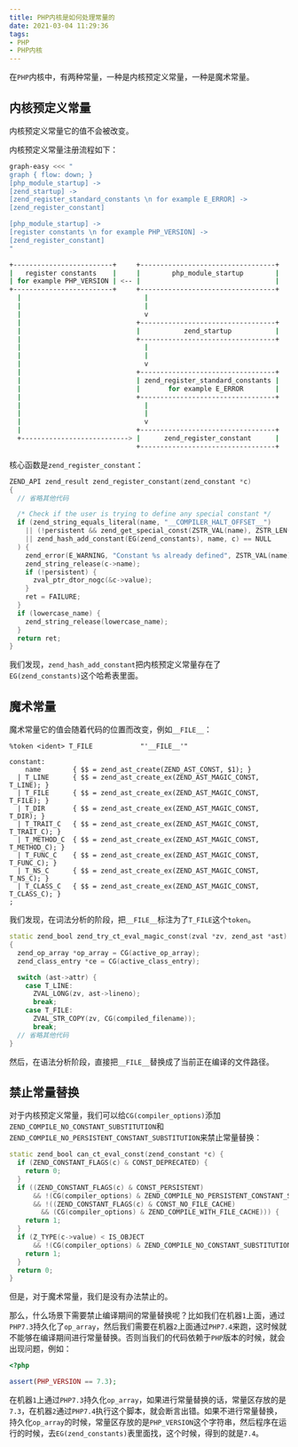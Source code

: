 ```yaml
---
title: PHP内核是如何处理常量的
date: 2021-03-04 11:29:36
tags:
- PHP
- PHP内核
---
```


在`PHP`内核中，有两种常量，一种是内核预定义常量，一种是魔术常量。

## 内核预定义常量

内核预定义常量它的值不会被改变。

内核预定义常量注册流程如下：

```bash
graph-easy <<< "
graph { flow: down; }
[php_module_startup] -> 
[zend_startup] -> 
[zend_register_standard_constants \n for example E_ERROR] -> 
[zend_register_constant]

[php_module_startup] -> 
[register constants \n for example PHP_VERSION] ->
[zend_register_constant]
"

+-------------------------+     +----------------------------------+
|   register constants    |     |        php_module_startup        |
| for example PHP_VERSION | <-- |                                  |
+-------------------------+     +----------------------------------+
  |                               |
  |                               |
  |                               v
  |                             +----------------------------------+
  |                             |           zend_startup           |
  |                             +----------------------------------+
  |                               |
  |                               |
  |                               v
  |                             +----------------------------------+
  |                             | zend_register_standard_constants |
  |                             |       for example E_ERROR        |
  |                             +----------------------------------+
  |                               |
  |                               |
  |                               v
  |                             +----------------------------------+
  +---------------------------> |      zend_register_constant      |
                                +----------------------------------+
```

核心函数是`zend_register_constant`：

```cpp
ZEND_API zend_result zend_register_constant(zend_constant *c)
{
  // 省略其他代码

  /* Check if the user is trying to define any special constant */
  if (zend_string_equals_literal(name, "__COMPILER_HALT_OFFSET__")
    || (!persistent && zend_get_special_const(ZSTR_VAL(name), ZSTR_LEN(name)))
    || zend_hash_add_constant(EG(zend_constants), name, c) == NULL
  ) {
    zend_error(E_WARNING, "Constant %s already defined", ZSTR_VAL(name));
    zend_string_release(c->name);
    if (!persistent) {
      zval_ptr_dtor_nogc(&c->value);
    }
    ret = FAILURE;
  }
  if (lowercase_name) {
    zend_string_release(lowercase_name);
  }
  return ret;
}
```

我们发现，`zend_hash_add_constant`把内核预定义常量存在了`EG(zend_constants)`这个哈希表里面。

## 魔术常量

魔术常量它的值会随着代码的位置而改变，例如`__FILE__`：

```bison
%token <ident> T_FILE            "'__FILE__'"

constant:
    name		{ $$ = zend_ast_create(ZEND_AST_CONST, $1); }
  |	T_LINE 		{ $$ = zend_ast_create_ex(ZEND_AST_MAGIC_CONST, T_LINE); }
  |	T_FILE 		{ $$ = zend_ast_create_ex(ZEND_AST_MAGIC_CONST, T_FILE); }
  |	T_DIR   	{ $$ = zend_ast_create_ex(ZEND_AST_MAGIC_CONST, T_DIR); }
  |	T_TRAIT_C	{ $$ = zend_ast_create_ex(ZEND_AST_MAGIC_CONST, T_TRAIT_C); }
  |	T_METHOD_C	{ $$ = zend_ast_create_ex(ZEND_AST_MAGIC_CONST, T_METHOD_C); }
  |	T_FUNC_C	{ $$ = zend_ast_create_ex(ZEND_AST_MAGIC_CONST, T_FUNC_C); }
  |	T_NS_C		{ $$ = zend_ast_create_ex(ZEND_AST_MAGIC_CONST, T_NS_C); }
  |	T_CLASS_C	{ $$ = zend_ast_create_ex(ZEND_AST_MAGIC_CONST, T_CLASS_C); }
;
```

我们发现，在词法分析的阶段，把`__FILE__`标注为了`T_FILE`这个`token`。

```cpp
static zend_bool zend_try_ct_eval_magic_const(zval *zv, zend_ast *ast) /* {{{ */
{
  zend_op_array *op_array = CG(active_op_array);
  zend_class_entry *ce = CG(active_class_entry);

  switch (ast->attr) {
    case T_LINE:
      ZVAL_LONG(zv, ast->lineno);
      break;
    case T_FILE:
      ZVAL_STR_COPY(zv, CG(compiled_filename));
      break;
  // 省略其他代码
}
```

然后，在语法分析阶段，直接把`__FILE__`替换成了当前正在编译的文件路径。

## 禁止常量替换

对于内核预定义常量，我们可以给`CG(compiler_options)`添加`ZEND_COMPILE_NO_CONSTANT_SUBSTITUTION`和`ZEND_COMPILE_NO_PERSISTENT_CONSTANT_SUBSTITUTION`来禁止常量替换：

```cpp
static zend_bool can_ct_eval_const(zend_constant *c) {
  if (ZEND_CONSTANT_FLAGS(c) & CONST_DEPRECATED) {
    return 0;
  }
  if ((ZEND_CONSTANT_FLAGS(c) & CONST_PERSISTENT)
      && !(CG(compiler_options) & ZEND_COMPILE_NO_PERSISTENT_CONSTANT_SUBSTITUTION)
      && !((ZEND_CONSTANT_FLAGS(c) & CONST_NO_FILE_CACHE)
        && (CG(compiler_options) & ZEND_COMPILE_WITH_FILE_CACHE))) {
    return 1;
  }
  if (Z_TYPE(c->value) < IS_OBJECT
      && !(CG(compiler_options) & ZEND_COMPILE_NO_CONSTANT_SUBSTITUTION)) {
    return 1;
  }
  return 0;
}
```

但是，对于魔术常量，我们是没有办法禁止的。

那么，什么场景下需要禁止编译期间的常量替换呢？比如我们在机器`1`上面，通过`PHP7.3`持久化了`op_array`，然后我们需要在机器`2`上面通过`PHP7.4`来跑，这时候就不能够在编译期间进行常量替换。否则当我们的代码依赖于`PHP`版本的时候，就会出现问题，例如：

```php
<?php

assert(PHP_VERSION == 7.3);
```

在机器`1`上通过`PHP7.3`持久化`op_array`，如果进行常量替换的话，常量区存放的是`7.3`，在机器`2`通过`PHP7.4`执行这个脚本，就会断言出错。如果不进行常量替换，持久化`op_array`的时候，常量区存放的是`PHP_VERSION`这个字符串，然后程序在运行的时候，去`EG(zend_constants)`表里面找，这个时候，得到的就是`7.4`。
